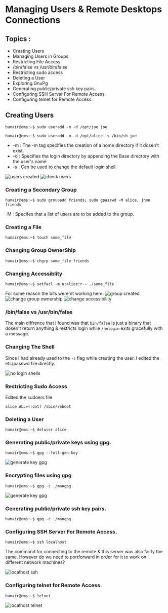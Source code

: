 # Managing Users & Remote Desktops Connections

## Topics :
* Creating Users
* Managing Users in Groups
* Restricting File Access
* /bin/false vs /usr/bin/false
* Restricting sudo access
* Deleting a User
* Exploring GnuPg
* Generating public/private ssh key pairs.
* Configuring SSH Server For Remote Access.
* Configuring telnet for Remote Access.

  

## Creating Users 

```console
humair@ems:~$ sudo useradd -m -d /opt/joe joe
```

```console
humair@ems:~$ sudo useradd -m -d /opt/alice -s /bin/sh joe
```

* -m : The -m tag specifies the creation of a home directory if it dosen't exist.
* -d : Specifies the login directory by appending the Base directory with the user's name 
* -s : Can be used to change the default login shell.

![users created](https://i.ibb.co/gVYq3TB/1.png)
![check users](https://i.ibb.co/R93nVpv/check-users.png)

### Creating a Secondary Group
```console
humair@ems:~$ sudo groupadd friends; sudo gpasswd -M alice, jhon friends
```
-M : Specifes that a list of users are to be added to the group.

### Creating a File

```console
humair@ems:~$ touch some_file
```
### Changing Group OwnerShip
```console
humair@ems:~$ chgrp some_file friends
```
### Changing Accessiblity 
```console
humair@ems:~$ setfacl -m u:alice:r-- ./some_file
```
For some reason the bits were'nt working here.
![group created](https://i.ibb.co/9r8jXJg/create-Grou.png)
![change group ownership](https://i.ibb.co/Yyrw7kh/2.png)
![change accessibility](https://i.ibb.co/8mcBzpc/acl.png)



### /bin/false vs /usr/bin/false

The main diffrence that i found was that `bin/false` is just a binary that dosen't return anything & restricts login while `/nologin` exits gracefully with a message.

### Changing The Shell 

Since I had already used to the `-s` flag while creating the user. I edited the etc/passwd file directly.

![no login shells](https://i.ibb.co/Nx6MgKr/nolgin.png)

### Restricting Sudo Access
Edited the sudoers file 
```console
alice ALL=(root) /sbin/reboot
```
### Deleting a User

```console
humair@ems:~$ deluser alice
```

### Generating public/private keys using gpg.

```console
humair@ems:~$ gpg --full-gen-key
```
![generate key gpg](https://i.ibb.co/84hQ4Wr/gpg-key-gen.png)

### Encrypting files using gpg
```console
humair@ems:~$ gpg -c ./mangpg
```
![generate key gpg](https://i.ibb.co/84hQ4Wr/gpg-key-gen.png)
### Generating public/private ssh key pairs.
```console
humair@ems:~$ gpg -c ./mangpg
```
### Configuring SSH Server For Remote Access.
```console
humair@ems:~$ ssh localhost
```

The command for connecting to the remote & this server was also fairly the same. However do we need to portforward in order for it to work on different network machines?

![localhost ssh](https://i.ibb.co/L1TVxnS/localhost-ssh.png)

### Configuring telnet for Remote Access.

```console
humair@ems:~$ telnet
```
![localhost telnet](https://i.ibb.co/9GzWvVz/telnet.png)

